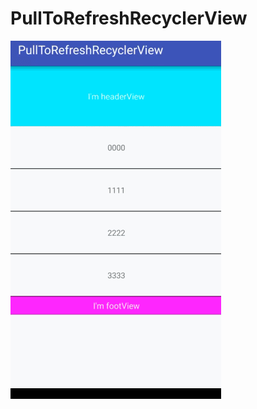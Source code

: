 # PullToRefreshRecyclerView
![image](https://github.com/AndroidKun/PullToRefreshRecyclerView/blob/master/gif/GIF.gif)   


